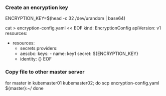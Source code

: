 ### Create an encryption key

ENCRYPTION_KEY=$(head -c 32 /dev/urandom | base64)

cat > encryption-config.yaml << EOF
kind: EncryptionConfig
apiVersion: v1
resources:
  - resources:
      - secrets
    providers:
      - aescbc:
          keys:
            - name: key1
              secret: ${ENCRYPTION_KEY}
      - identity: {}
EOF

### Copy file to other master server

for master in kubemaster01 kubemaster02; do
    scp encryption-config.yaml ${master}:~/
done